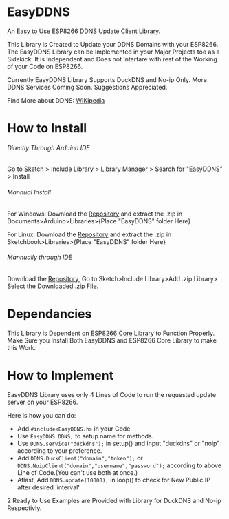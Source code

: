 # EasyDDNS
An Easy to Use ESP8266 DDNS Update Client Library.

This Library is Created to Update your DDNS Domains with your ESP8266. The EasyDDNS Library can be Implemented in your Major Projects too as a Sidekick. It is Independent and Does not Interfare with rest of the Working of your Code on ESP8266.

Currently EasyDDNS Library Supports DuckDNS and No-ip Only. More DDNS Services Coming Soon. Suggestions Appreciated.


Find More about DDNS: [WiKipedia](https://en.wikipedia.org/wiki/Dynamic_DNS)

# How to Install
###### Directly Through Arduino IDE
Go to Sketch > Include Library > Library Manager > Search for "EasyDDNS" > Install

###### Mannual Install

For Windows: Download the [Repository](https://github.com/ayushsharma82/EasyDDNS/archive/master.zip) and extract the .zip in Documents>Arduino>Libraries>{Place "EasyDDNS" folder Here}

For Linux: Download the [Repository](https://github.com/ayushsharma82/EasyDDNS/archive/master.zip) and extract the .zip in Sketchbook>Libraries>{Place "EasyDDNS" folder Here}

###### Mannually through IDE

Download the [Repository](https://github.com/ayushsharma82/EasyDDNS/archive/master.zip), Go to Sketch>Include Library>Add .zip Library> Select the Downloaded .zip File.

# Dependancies
This Library is Dependent on [ESP8266 Core Library](https://github.com/esp8266/Arduino) to Function Properly.
Make Sure you Install Both EasyDDNS and ESP8266 Core Library to make this Work.

# How to Implement
EasyDDNS Library uses only 4 Lines of Code to run the requested update server on your ESP8266.

Here is how you can do:

- Add `#include<EasyDDNS.h>` in your Code.
- Use `EasyDDNS DDNS;` to setup name for methods.
- Use `DDNS.service("duckdns");` in setup() and input "duckdns" or "noip" according to your preference.
- Add `DDNS.DuckClient("domain","token");` or `DDNS.NoipClient("domain","username","password");` according to above Line of Code.(You can't use both at once.)
- Atlast, Add `DDNS.update(10000);` in loop() to check for New Public IP after desired 'interval'

2 Ready to Use Examples are Provided with Library for DuckDNS and No-ip Respectivly.
